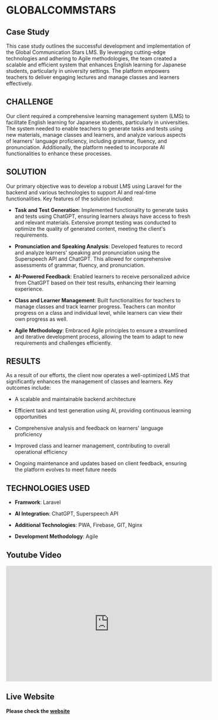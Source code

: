 # GLOBALCOMMSTARS

## Case Study

This case study outlines the successful development and implementation of the Global Communication Stars LMS. By leveraging cutting-edge technologies and adhering to Agile methodologies, the team created a scalable and efficient system that enhances English learning for Japanese students, particularly in university settings. The platform empowers teachers to deliver engaging lectures and manage classes and learners effectively.

## CHALLENGE

Our client required a comprehensive learning management system (LMS) to facilitate English learning for Japanese students, particularly in universities. The system needed to enable teachers to generate tasks and tests using new materials, manage classes and learners, and analyze various aspects of learners' language proficiency, including grammar, fluency, and pronunciation. Additionally, the platform needed to incorporate AI functionalities to enhance these processes.


## SOLUTION
Our primary objective was to develop a robust LMS using Laravel for the backend and various technologies to support AI and real-time functionalities. Key features of the solution included:

- <b>Task and Test Generation</b>: Implemented functionality to generate tasks and tests using ChatGPT, ensuring learners always have access to fresh and relevant materials. Extensive prompt testing was conducted to optimize the quality of generated content, meeting the client's requirements.

- <b>Pronunciation and Speaking Analysis</b>: Developed features to record and analyze learners' speaking and pronunciation using the Superspeech API and ChatGPT. This allowed for comprehensive assessments of grammar, fluency, and pronunciation.

- <b>AI-Powered Feedback</b>: Enabled learners to receive personalized advice from ChatGPT based on their test results, enhancing their learning experience.

- <b>Class and Learner Management</b>: Built functionalities for teachers to manage classes and track learner progress. Teachers can monitor progress on a class and individual level, while learners can view their own progress as well.

- <b>Agile Methodology</b>: Embraced Agile principles to ensure a streamlined and iterative development process, allowing the team to adapt to new requirements and challenges efficiently.

## RESULTS

As a result of our efforts, the client now operates a well-optimized LMS that significantly enhances the management of classes and learners. Key outcomes include:

- A scalable and maintainable backend architecture

- Efficient task and test generation using AI, providing continuous learning opportunities

- Comprehensive analysis and feedback on learners' language proficiency

- Improved class and learner management, contributing to overall operational efficiency

- Ongoing maintenance and updates based on client feedback, ensuring the platform evolves to meet future needs

## TECHNOLOGIES USED

- <b>Framwork</b>: Laravel

- <b>AI Integration</b>: ChatGPT, Superspeech API

- <b>Additional Technologies</b>: PWA, Firebase, GIT, Nginx

- <b>Development Methodology</b>: Agile

## Youtube Video
<iframe width="560" height="315" src="https://www.youtube.com/embed/G1-xrvXiVhk?si=-9plLosrjsKNPrU_" title="YouTube video player" frameborder="0" allow="accelerometer; autoplay; clipboard-write; encrypted-media; gyroscope; picture-in-picture; web-share" referrerpolicy="strict-origin-when-cross-origin" allowfullscreen></iframe>

## Live Website
<b>Please check the [website](https://globalcommstars.org/)</b>

